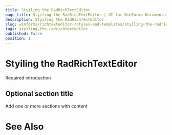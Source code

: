 ```yaml
---
title: Styiling the RadRichTextEditor
page_title: Styiling the RadRichTextEditor | UI for WinForms Documentation
description: Styiling the RadRichTextEditor
slug: winforms/richtexteditor-/styles-and-templates/styiling-the-radrichtexteditor
tags: styiling,the,radrichtexteditor
published: False
position: 1
---
```


# Styiling the RadRichTextEditor



Required introduction

## Optional section title

Add one or more sections with content

# See Also
